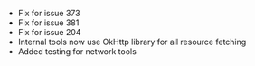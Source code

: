 * Fix for issue 373
* Fix for issue 381
* Fix for issue 204
* Internal tools now use OkHttp library for all resource fetching
* Added testing for network tools
